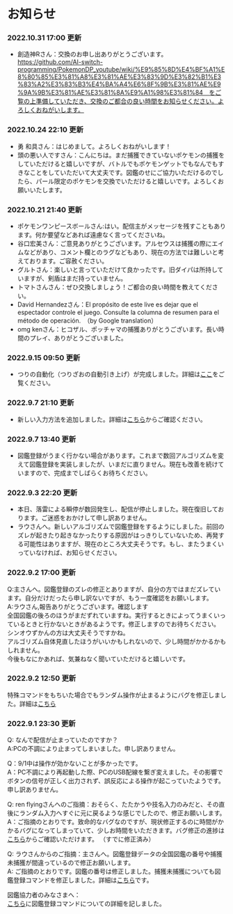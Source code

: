 # お知らせ
### 2022.10.31 17:00 更新  
- 創造神Rさん：交換のお申し出ありがとうございます。https://github.com/AI-switch-programming/PokemonDP_youtube/wiki/%E9%85%8D%E4%BF%A1%E8%80%85%E3%81%A8%E3%81%AE%E3%83%9D%E3%82%B1%E3%83%A2%E3%83%B3%E4%BA%A4%E6%8F%9B%E3%81%AE%E9%9A%9B%E3%81%AE%E3%81%8A%E9%A1%98%E3%81%84　をご覧の上準備していただき、交換のご都合の良い時間をお知らせください。よろしくおねがいします。  

### 2022.10.24 22:10 更新
- 勇 和具さん：はじめまして。よろしくおねがいします！
- 頭の悪い人ですさん：こんにちは。まだ捕獲できていないポケモンの捕獲をしていただけると嬉しいですが、バトルでもポケモンゲットでもなんでもすきなことをしていただいて大丈夫です。図鑑のせにご協力いただけるのでしたら、パール限定のポケモンを交換でいただけると嬉しいです。よろしくお願いいたします。  

### 2022.10.21 21:40 更新  
- ポケモンワンピースボールさん:はい。配信主がメッセージを残すこともあります。何か要望などあれば遠慮なく言ってくださいね。  
- 谷口宏美さん：ご意見ありがとうございます。アルセウスは捕獲の際にエイムなどがあり、コメント欄とのラグなどもあり、現在の方法では難しいと考えております。ご容赦ください。  
- グルトさん：楽しいと言っていただけて良かったです。旧ダイパは所持していますが、剣盾はまだ持っていません。  
- トマトさんさん：ぜひ交換しましょう！ご都合の良い時間を教えてください。　　
- David Hernandezさん：El propósito de este live es dejar que el espectador controle el juego. Consulte la columna de resumen para el método de operación.　（by Google translation）  
- omg kenさん：ヒコザル、ポッチャマの捕獲ありがとうございます。長い時間のプレイ、ありがとうございました。  


### 2022.9.15 09:50 更新
- つりの自動化（つりざおの自動引き上げ）が完成しました。詳細は[ここ](https://github.com/AI-switch-programming/PokemonDP_youtube/wiki/%E7%89%B9%E6%AE%8A%E3%82%B3%E3%83%9E%E3%83%B3%E3%83%89#%E7%89%B9%E6%AE%8A%E3%82%B3%E3%83%9E%E3%83%B3%E3%83%896-%E3%81%A4%E3%82%8A%E3%81%96%E3%81%8A%E8%87%AA%E5%8B%95%E5%BC%95%E3%81%8D%E4%B8%8A%E3%81%92)をご覧ください。  

### 2022.9.7 21:10 更新
- 新しい入力方法を追加しました。詳細は[こちら](https://github.com/AI-switch-programming/PokemonDP_youtube/wiki/%E9%80%9A%E5%B8%B8%E3%82%B3%E3%83%9E%E3%83%B3%E3%83%89#%E4%B8%8A%E8%A8%98%E3%82%B3%E3%83%9E%E3%83%B3%E3%83%89%E3%81%AE%E7%B0%A1%E6%98%93%E3%82%B3%E3%83%9E%E3%83%B3%E3%83%89
)からご確認ください。

### 2022.9.7 13:40 更新
- 図鑑登録がうまく行かない場合があります。これまで数回アルゴリズムを変えて図鑑登録を実装しましたが、いまだに直りません。現在も改善を続けていますので、完成までしばらくお待ちください。  

### 2022.9.3 22:20 更新
- 本日、落雷による瞬停が数回発生し、配信が停止しました。現在復旧しております。ご迷惑をおかけして申し訳ありません。
- ラウさんへ。新しいアルゴリズムで図鑑登録をするようにしました。前回のズレが起きたり起きなかったりする原因がはっきりしていないため、再発する可能性はありますが、現在のところ大丈夫そうです。もし、またうまくいっていなければ、お知らせください。


### 2022.9.2 17:00 更新
Q:主さんへ。図鑑登録のズレの修正とありますが、自分の方ではまだズレています。自分だけだったら申し訳ないですが、もう一度確認をお願いします。  
A:ラウさん,報告ありがとうございます。確認します  
全国図鑑の後ろのほうがまだずれていますね。実行するときによってうまくいっているときと行かないときがあるようです。修正しますのでお待ちください。  
シンオウずかんの方は大丈夫そうですかね。  
アルゴリズム自体見直したほうがいいかもしれないので、少し時間がかかるかもしれません。  
今後もなにかあれば、気兼ねなく聞いていただけると嬉しいです。  

### 2022.9.2 12:50 更新
特殊コマンドをもちいた場合でもランダム操作が止まるようにバグを修正しました。詳細は[こちら](https://github.com/AI-switch-programming/PokemonDP_youtube/issues/22)  

### 2022.9.1 23:30 更新
Q: なんで配信が止まっていたのですか？  
A:PCの不調により止まってしまいました。申し訳ありません。  

Q：9/1中は操作が効かないことが多かったです。  
A：PC不調により再起動した際、PCのUSB配線を繋ぎ変えました。その影響でボタンの信号が正しく出力されず、誤反応による操作が起こっていたようです。申し訳ありません。  

Q: ren flyingさんへのご指摘：おそらく、たたかうや技名入力のみだと、その直後にランダム入力へすぐに元に戻るような感じでしたので、修正お願いします。  
A：ご指摘のとおりです。致命的なバグなのですが、現状修正するのに時間がかかるバグになってしまっていて、少しお時間をいただきます。バグ修正の進捗は[こちら](https://github.com/AI-switch-programming/PokemonDP_youtube/issues/22)からご確認いただけます。 （すでに修正済み） 

Q: ラウさんからのご指摘：主さんへ。図鑑登録データの全国図鑑の番号や捕獲未捕獲が間違っているので修正お願いします。  
A: ご指摘のとおりです。図鑑の番号は修正しました。捕獲未捕獲についても図鑑登録コマンドを修正しました。詳細は[こちら](https://github.com/AI-switch-programming/PokemonDP_youtube/issues/38)です。  

図鑑協力者のみなさまへ：  
[こちら](https://github.com/AI-switch-programming/PokemonDP_youtube/tree/main/%E5%9B%B3%E9%91%91%E7%99%BB%E9%8C%B2%E3%83%87%E3%83%BC%E3%82%BF)に図鑑登録コマンドについての詳細を記しました。  


